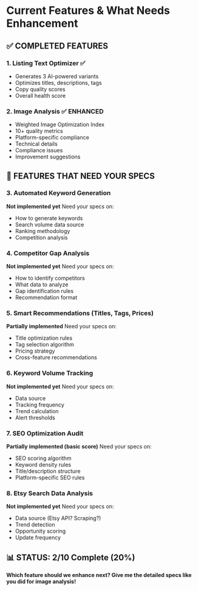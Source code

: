 # Current Features & What Needs Enhancement

## ✅ COMPLETED FEATURES

### 1. Listing Text Optimizer ✅
- Generates 3 AI-powered variants
- Optimizes titles, descriptions, tags
- Copy quality scores
- Overall health score

### 2. Image Analysis ✅ ENHANCED
- Weighted Image Optimization Index
- 10+ quality metrics
- Platform-specific compliance
- Technical details
- Compliance issues
- Improvement suggestions

## 🔴 FEATURES THAT NEED YOUR SPECS

### 3. Automated Keyword Generation
**Not implemented yet**
Need your specs on:
- How to generate keywords
- Search volume data source
- Ranking methodology
- Competition analysis

### 4. Competitor Gap Analysis  
**Not implemented yet**
Need your specs on:
- How to identify competitors
- What data to analyze
- Gap identification rules
- Recommendation format

### 5. Smart Recommendations (Titles, Tags, Prices)
**Partially implemented**
Need your specs on:
- Title optimization rules
- Tag selection algorithm
- Pricing strategy
- Cross-feature recommendations

### 6. Keyword Volume Tracking
**Not implemented yet**
Need your specs on:
- Data source
- Tracking frequency
- Trend calculation
- Alert thresholds

### 7. SEO Optimization Audit
**Partially implemented (basic score)**
Need your specs on:
- SEO scoring algorithm
- Keyword density rules
- Title/description structure
- Platform-specific SEO rules

### 8. Etsy Search Data Analysis
**Not implemented yet**
Need your specs on:
- Data source (Etsy API? Scraping?)
- Trend detection
- Opportunity scoring
- Update frequency

## 📊 STATUS: 2/10 Complete (20%)

**Which feature should we enhance next? Give me the detailed specs like you did for image analysis!**
